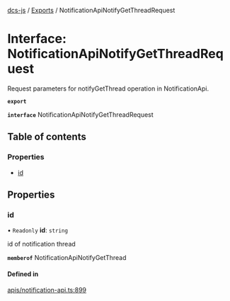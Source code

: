 [dcs-js](../README.md) / [Exports](../modules.md) / NotificationApiNotifyGetThreadRequest

# Interface: NotificationApiNotifyGetThreadRequest

Request parameters for notifyGetThread operation in NotificationApi.

**`export`**

**`interface`** NotificationApiNotifyGetThreadRequest

## Table of contents

### Properties

- [id](NotificationApiNotifyGetThreadRequest.md#id)

## Properties

### <a id="id" name="id"></a> id

• `Readonly` **id**: `string`

id of notification thread

**`memberof`** NotificationApiNotifyGetThread

#### Defined in

[apis/notification-api.ts:899](https://github.com/unfoldingWord/dcs-js/blob/b29eb7a/apis/notification-api.ts#L899)

